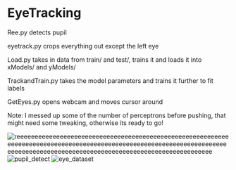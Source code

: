 # EyeTracking

Ree.py detects pupil

eyetrack.py crops everything out except the left eye

Load.py takes in data from train/ and test/, trains it and loads it into xModels/ and yModels/

TrackandTrain.py takes the model parameters and trains it further to fit labels

GetEyes.py opens webcam and moves cursor around

Note: I messed up some of the number of perceptrons before pushing, that might need some tweaking, otherwise its ready to go!

![reeeeeeeeeeeeeeeeeeeeeeeeeeeeeeeeeeeeeeeeeeeeeeeeeeeeeeeeeeeeeeeeeeeeeeeeeeeeeeeeeeeeeeeeeeeeeeeeeeeeeeeeeeeeeeeeeeeeeeeeeeeeeeeeeeeeeeeeeeeeeeeeeeeeeeeeeeeeeeeeeeeeeeeeeeeeeeeee](https://user-images.githubusercontent.com/62230387/90968746-c8a13900-e4a4-11ea-961d-623c7f3a1635.gif)
![pupil_detect](https://user-images.githubusercontent.com/62230387/90968750-ce971a00-e4a4-11ea-8bb2-d18f65d6ca0e.png)
![eye_dataset](https://user-images.githubusercontent.com/62230387/90968751-cf2fb080-e4a4-11ea-9123-2268cad0603a.jpg)
